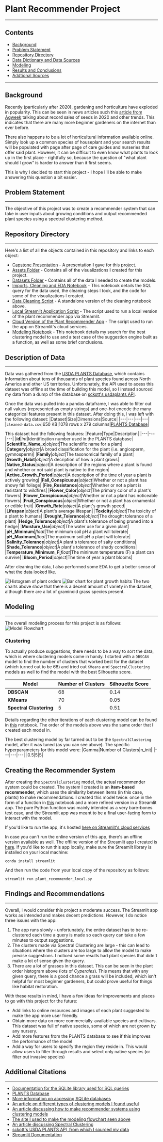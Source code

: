 # Plant Recommender Project

---
## Contents
- [Background](#Background)
- [Problem Statement](#Problem-Statement)
- [Repository Directory](#Repository-Directory)
- [Data Dictionary and Data Sources](#Description-of-Data)
- [Modeling](#Modeling)
- [Results and Conclusions](#Findings-and-Recommendations)
- [Addtional Sources](#Additional-Citations)

---
## Background 
Recently (particularly after 2020), gardening and horticulture have exploded in popularity. This can be seen in news articles such this [article from Agweek](https://www.agweek.com/lifestyle/home-and-garden/6813622-The-pandemic-propelled-gardening-to-new-heights.-Will-the-trend-last) talking about record sales of seeds in 2020 and other trends. This indicates that there are many more beginner gardeners on the internet than ever before.

There also happens to be a lot of horticultural information available online. Simply look up a common species of houseplant and your search results will be populated with page after page of care guides and nurseries that offer said plant. However, it can be difficult to even know what plants to look up in the first place - rightfully so, because the question of "what plant should I grow" is harder to answer than it first seems.

This is why I decided to start this project - I hope I'll be able to make answering this question a bit easier.


## Problem Statement
---
The objective of this project was to create a recommender system that can take in user inputs about growing conditions and output recommended plant species using a spectral clustering method.

## Repository Directory
---
Here's a list of all the objects contained in this repository and links to each object:
- [Capstone Presentation](./capstone-presentation.pdf) -  A presentation I gave for this project.
- [Assets Folder](./assets) - Contains all of the visualizations I created for this project.
- [Datasets Folder](./datasets) - Contains all of the data I needed to create the models.
- [Imports, Cleaning and EDA Notebook](./code/01-data-cleaning.ipynb) - This notebook details the SQL query for the data used, the cleaning steps I took, and the code for some of the visualizations I created.
- [Data Cleaning Script](./code/cleaner.py) - A standalone version of the cleaning notebook above.
- [Local Streamlit Application Script](./code/plant_recommender_local.py) - The script used to run a local version of the plant recommender app via Streamlit.
- [Cloud Version of the Plant Recommender App](./code/plant_recommender_st.py) - The script used to run the app on Streamlit's cloud services.
- [Modeling Notebook](./code/02-modeling.ipynb) - This notebook details my search for the best clustering model to use and a test case of the suggestion engine built as a function, as well as some brief conclusions.

## Description of Data
---
Data was gathered from the [USDA PLANTS Database](), which contains information about tens of thousands of plant species found across North America and other US territories. Unfortunately, the API used to acess this dataset was offline at the time of building this model, so I instead sourced my data from a dump of the database on [sckott's usdaplants API](https://github.com/sckott/usdaplantsapi).

Once the data was pulled into a pandas dataframe, I was able to filter out null values (represented as empty strings) and one-hot encode the many categorical features present in this dataset. After doing this, I was left with the following dataset:
|Dataset|Size|Dimensions|Source|
|---|---|---|---|
|`cleaned-data.csv`|650 KB|1078 rows x 279 columns|[PLANTS Database](https://plants.usda.gov/home)|

This dataset had the following features:
|Feature|Type|Description|
|---|---|---|
|**id**|*int*|Identification number used in the PLANTS database|
|**Scientific_Name_x**|*object*|The scientific name for a plant|
|**Category**|*object*|A broad classification for the plant (i.e. angiosperm, gymnosperm)|
|**Family**|*object*|The taxonomical family of a plant|
|**Growth_Habit**|*object*|A decription of how a plant grows|
|**Native_Status**|*object*|A description of the regions where a plant is found and whether or not said plant is native to the region|
|**Active_Growth_Period**|*object*|A description of the time of year a plant is actively growing|
|**Fall_Conspicuous**|*object*|Whether or not a plant has showy fall foliage|
|**Fire_Resistance**|*object*|Whether or not a plant is resistant to wildfires|
|**Flower_Color**|*object*|The primary color of a plant's flowers|
|**Flower_Conspicuous**|*object*|Whether or not a plant has noticeable flowers|
|**Fruit_Conspicuous**|*object*|Whether or not a plant has ornamental or edible fruit|
|**Growth_Rate**|*object*|A plant's growth speed|
|**Lifespan**|*object*|A plant's average lifespan|
|**Toxicity**|*object*|The toxicity of a plant to humans|
|**Drought_Tolerance**|*object*|The drought tolerance of a plant|
|**Hedge_Tolerance**|*object*|A plant's tolerance of being pruned into a hedge|
|**Moisture_Use**|*object*|The water use for a given plant|
|**pH_Minimum**|*float*|The minimum soil pH a plant will tolerate|
|**pH_Maximum**|*float*|The maximum soil pH a plant will tolerate|
|**Salinity_Tolerance**|*object*|A plant's tolerance of salty conditions|
|**Shade_Tolerance**|*object*|A plant's tolerance of shady conditions|
|**Temperature_Minimum_F**|*float*|The minimum temperature (F) a plant can survive|
|**Bloom_Period**|*object*|The time of year a plant blooms|

After cleaning the data, I also performed some EDA to get a better sense of what the data looked like. 

![Histogram of plant orders](./assets/plant-orders.jpeg)
![Bar chart for plant growth habits](./assets/plant-growth-habits.jpeg)
The two charts above show that there is a decent amount of variety in the dataset, although there are a lot of graminoid grass species present.


## Modeling
---
The overall modeling process for this project is as follows:
![Model Flowchart](./assets/model-diagram.png)
### Clustering
To actually produce suggestions, there needs to be a way to sort the data, which is where clustering models come in handy. I started with a `DBSCAN` model to find the number of clusters that worked best for the dataset (which turned out to be 68) and tried out `KMeans` and `SpectralClustering` models as well to find the model with the best Silhouette score.


|Model|Number of Clusters|Silhouette Score|
|---|---|---|
|**DBSCAN**|68|0.14|
|**KMeans**|70|0.05|
|**Spectral Clustering**|5|0.51|

Details regarding the other iterations of each clustering model can be found in [this](./code/02-modeling.ipynb) notebook. The order of the models above was the same order that I created each model in.

The best clustering model by far turned out to be the `SpectralClustering` model, after it was tuned (as you can see above). The specific hyperparameters for this model were:
|Gamma|Number of Clusters|n_init|
|---|---|---|
|0.5|5|5|

## Creating the Recommender System

After creating the `SpectralClustering` model, the actual recommender system could be created. The system I created is an **item-based recommender**, which uses the similarity between items (in this case, plants) to make recommendations. I created this model twice: once in the form of a function in [this](./code/02-modeling.ipynb) notebook and a more refined version in a Streamlit app. The pure Python function was mainly intended as a very bare-bones test case, and the Streamlit app was meant to be a final user-facing form to interact with the model.

If you'd like to run the app, it's hosted [here on Streamlit's cloud services](https://share.streamlit.io/josephh867/plant-recommender/main/code/plant_recommender_st.py)

In case you can't run the online version of this app, there's an offline version available as well. The offline version of the Streamlit app I created is [here](./code/plant_recommender_local.py). If you'd like to run this app locally, make sure the Streamlit library is installed on your local machine:
```
conda install streamlit
```
And then run the code from your local copy of the repository as follows:
```
streamlit run plant_recommender_local.py
```

## Findings and Recommendations
---
Overall, I would consider this project a moderate success. The Streamlit app works as intended and makes decent predictions. However, I do notice three issues with the app:
1. The app runs slowly - unfortunately, the entire dataset has to be re-clustered each time a query is made so each query can take a few minutes to output suggestions.
2. The clusters made via Spectral Clustering are large - this can lead to situations where the clusters are too large to allow the model to make precise suggestions. I noticed some results had plant species that didn't make a lot of sense given the query.
3. There are a lot of grasses in this dataset. This can be seen in the plant order histogram above (lots of *Cyperales*). This means that with any given query, there is a good chance a grass will be included, which isn't helpful for most beginner gardeners, but could prove useful for things like habitat restoration.

With these results in mind, I have a few ideas for improvements and places to go with this project for the future:
- Add links to online resources and images of each plant suggested to make the app more user friendly.
- Obtain more data on more commercially-available species and cultivars. This dataset was full of native species, some of which are not grown by any nursery.
- Add more features from the PLANTS database to see if this improves the performance of the model
- Add a way for users to specify the region they reside in. This would allow users to filter through results and select only native species (or filter out invasive species)


## Additional Citations
---
- [Documentation for the SQLite library used for SQL queries](https://docs.python.org/3/library/sqlite3.html )
- [PLANTS Database](https://plants.usda.gov/home)
- [More information on accessing SQLite databases](https://datacarpentry.org/python-ecology-lesson/09-working-with-sql/index.html )
- [An article on different types of clustering models I found useful](https://machinelearningmastery.com/clustering-algorithms-with-python/ )
- [An article discussing how to make recommender systems using clustering models](https://towardsdatascience.com/build-your-own-clustering-based-recommendation-engine-in-15-minutes-bdddd591d394)
- [The site I used to make the modeling flowchart seen above](https://app.diagrams.net/ )
- [An article discussing Spectral Clustering](https://towardsdatascience.com/spectral-clustering-for-beginners-d08b7d25b4d8 )
- [sckott's USDA PLANTS API, from which I sourced my data](https://github.com/sckott/usdaplantsapi)
- [Streamlit Documentation](https://docs.streamlit.io/en/stable/)



